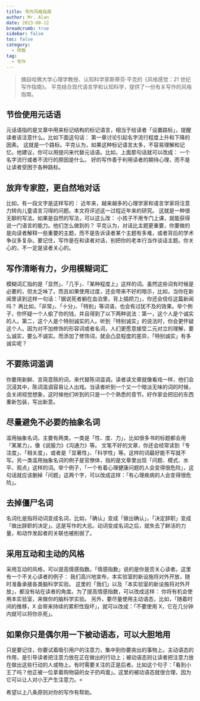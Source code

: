 ```yaml
---
title: 写作风格指南
author: Mr. Alan
date: 2023-08-12
breadcrumb: true
sidebar: false
toc: false
category:
  - 转载
tag:
  - 写作
---
```

> 摘自哈佛大学心理学教授、认知科学家斯蒂芬·平克的《风格感觉：21 世纪写作指南》。
> 平克结合现代语言学和认知科学，提供了一份有关写作的风格指南。

## 节俭使用元话语

元话语指的是文章中用来标记结构的标记语言，相当于给读者「设置路标」，提醒读者该注意什么。比如下面这句话： 第一章讨论引起名字流行程度上升和下降的因素。 这就是一个路标。平克认为，如果这种标记语言太多，不容易理解和记忆。他建议，你可以用提问来代替元话语。比如，上面那句话就可以改成： 一个名字流行或者不流行的原因是什么。 好的写作善于利用读者的期待心理，而不是让读者受困于各种路标。

## 放弃专家腔，更自然地对话

比如，有一段文字是这样写的： 近年来，越来越多的心理学家和语言学家将注意力转向儿童语言习得的问题。本文将评述这一过程近年来的研究。 这就是一种很无聊的写法。如果是自然的写法，可以这么改： 小孩子不用专门上课，就能获得说一门语言的能力。他们怎么做到的？ 平克认为，对话比主题更重要，你要做的是向读者解释一些重要的主题，而不是告诉读者某个主题有多难，或者背后的学术争议多复杂。要记住，写作是在和读者对话，别把你的老本行当作谈话主题。你关心的，不一定是读者关心的。

## 写作清晰有力，少用模糊词汇

模糊词汇指的是「显然」、「几乎」、「某种程度上」这样的词。虽然这些词有时候是必要的，但太乏味了。而且如果使用过度，还会带来不好的暗示，比如，当你在新闻里读到这样一句话：「据说死者躺在血泊里，背上插把刀」，你还会信任这篇新闻吗？ 再比如，「非常」、「十分」、「特别」等词语，也会有过犹不及的效果。举个例子，你怀疑一个人偷了你的钱，并且得到了以下两种说法：第一，这个人是个诚实的人。第二，这个人是个特别诚实的人。听到「特别诚实」的说法时，你会更怀疑这个人。因为对不加修饰的形容词或者名词，人们更愿意接受二元对立的理解，要么诚实，要么不诚实。而添加了修饰词，就会凸显程度的差异，「特别诚实」有多诚实呢？

## 不要陈词滥调

你要用新鲜、言简意赅的词，来代替陈词滥调。读者读文章就像看戏一样，他们会沉浸其中，陈词滥调容易让人出戏。当读者听到一个又一个暗淡无味的词的时候，会关闭视觉想象，这时候他们听到的只是一个个熟悉的音节。好作家会把旧的东西重新包装，写出新意。

## 尽量避免不必要的抽象名词

滥用抽象名词，主要有两类。一类是「性、度、力」，比如很多书的标题都会用「某某力」，像《说服力》《沟通力》等。 文笔不好的文章，你还会经常读到「专注度」、「相关度」，或者是「显著性」、「科学性」等。这样的词最好能不写就不写。另一类滥用抽象名词的例子是官僚体，指的是文章里出现「问题、模式、水平、观点」这样的词。举个例子，「一个有着心理健康问题的人会变得很危险」，这句话就应该删掉「问题」这两个字，可以改成这样：「有心理疾病的人会变得很危险」。

## 去掉僵尸名词

名词化是指将动词变成名词，比如，「确认」变成「做出确认」，「决定辞职」变成「做出辞职的决定」。这是写作的大忌。动词变成名词之后，就失去了鲜活的力量，和动作发起者的关联也被削弱了。

## 采用互动和主动的风格

采用互动的风格，可以提高情感指数。「情感指数」说的是你是否关心读者。这里有一个不关心读者的例子： 我们高兴地宣布，本实验室的新设施将对外开放，随时准备承接各类脑科学实验。 这里的「我们」以及「本实验室的新设施将对外开放」，都没有站在读者的角度。为了提高情感指数，可以改成这样： 你将有机会使用本实验室，来做你的脑科学实验。 另外，要尽量使用主动语态，比如，「随着时间的推移，X 会带来持续的累积性毁坏」，就可以改成：「不要使用 X，它在几分钟内就可以将你杀死」。

## 如果你只是偶尔用一下被动语态，可以大胆地用

只是要记住，你要试着吸引用户的注意力，集中到你要突出的事物上。主动语态的作用，是引导读者把注意力放在正在做出的行动上；被动语态则让读者把注意力放在做出这些行动的人或物上。有时需要关注的正是后者。比如这个句子：「看到小王了吗？他正被一位拿着购物袋的女子扔鸡蛋」。这里的被动语态就很合理，因为它可以让人对小王产生注意力。<

希望以上八条原则对你的写作有帮助。
